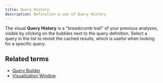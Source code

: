 ```yaml
---
title: Query History 
description: Definition & use of Query History 
---
```

The visual **Query History** is a "breadcrumb trail" of your previous analyses, visible by clicking on the bubbles next to the query definition. Select a query in the list to revisit the cached results, which is useful when looking for a specific query.

## Related terms

- [Query Builder](../query-builder)
- [Visualization Window](../visualization-window)